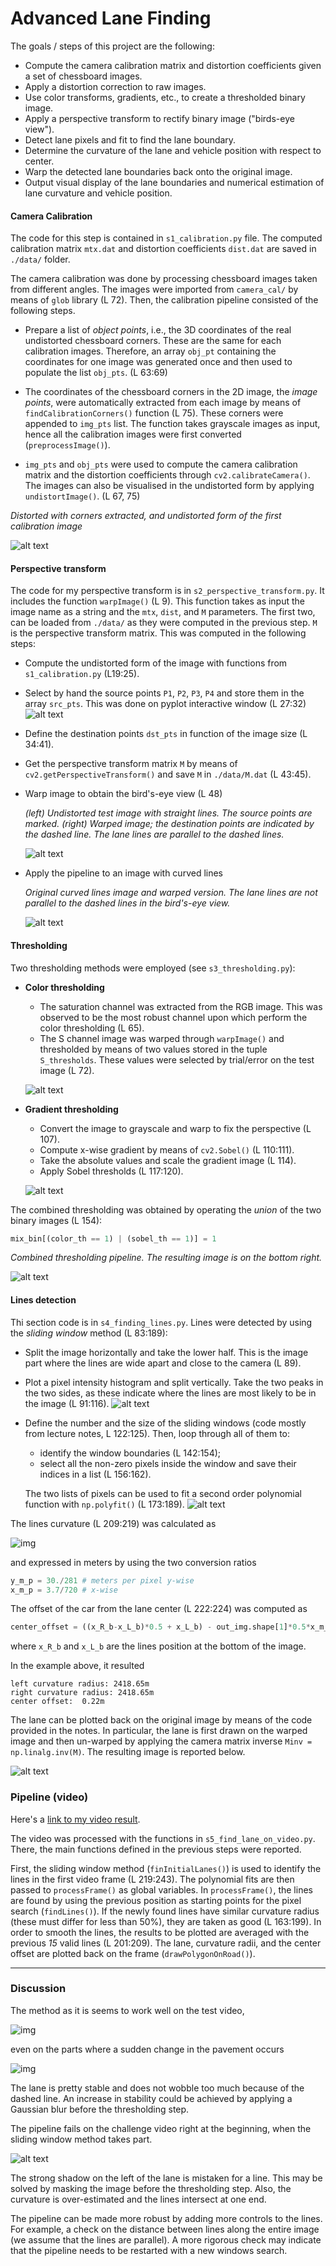 # Advanced Lane Finding

The goals / steps of this project are the following:

* Compute the camera calibration matrix and distortion coefficients given a set of chessboard images.
* Apply a distortion correction to raw images.
* Use color transforms, gradients, etc., to create a thresholded binary image.
* Apply a perspective transform to rectify binary image ("birds-eye view").
* Detect lane pixels and fit to find the lane boundary.
* Determine the curvature of the lane and vehicle position with respect to center.
* Warp the detected lane boundaries back onto the original image.
* Output visual display of the lane boundaries and numerical estimation of lane curvature and vehicle position.

[//]: # (Image References)

[image0]: ./output_images/fig0.png "Corners"
[image1]: ./output_images/fig1.png "Distorted and Undistorted"
[image2-0]: ./output_images/fig2-0.png "Select source points"
[image2]: ./output_images/fig2.png "Straight lines warped"
[image3]: ./output_images/fig3.png "Curved lines warped"
[image4]: ./output_images/fig4.png "Saturation channel thresholding"
[image5]: ./output_images/fig5.png "x-wise gradient thresholding"
[image6]: ./output_images/fig6.png "Combined thresholding"
[image7]: ./output_images/fig7.png "Histogram"
[image8]: ./output_images/fig8.png "Sliding windows method"
[image9]: ./output_images/fig9.png "Lane found"
[image10]: ./output_images/fig10.png "Challenge failed"

#### Camera Calibration

The code for this step is contained in `s1_calibration.py` file. The computed calibration matrix `mtx.dat` and distortion coefficients `dist.dat` are saved in `./data/` folder.

The camera calibration was done by processing chessboard images taken from different angles. The images were imported from `camera_cal/` by means of `glob` library (L 72).
Then, the calibration pipeline consisted of the following steps.

* Prepare a list of _object points_, i.e., the 3D coordinates of the real undistorted chessboard corners. These are the same for each calibration images. Therefore, an array `obj_pt` containing the coordinates for one image was generated once and then used to populate the list `obj_pts`. (L 63:69)

* The coordinates of the chessboard corners in the 2D image, the _image points_, were automatically extracted from each image by means of `findCalibrationCorners()` function (L 75). These corners were appended to `img_pts` list. The function takes grayscale images as input, hence all the calibration images were first converted (`preprocessImage()`).

* `img_pts` and `obj_pts` were used to compute the camera calibration matrix and the distortion coefficients through `cv2.calibrateCamera()`. The images can also be visualised in the undistorted form by applying `undistortImage()`. (L 67, 75)

_Distorted with corners extracted, and undistorted form of the first calibration image_

![alt text][image1]

#### Perspective transform

The code for my perspective transform is in `s2_perspective_transform.py`. It includes the function `warpImage()` (L 9). This function takes as input the image name as a string and the `mtx`, `dist`, and `M` parameters. The first two, can be loaded from `./data/` as they were computed in the previous step. `M` is the perspective transform matrix. This was computed in the following steps:

* Compute the undistorted form of the image with functions from `s1_calibration.py` (L19:25).

* Select by hand the source points `P1`, `P2`, `P3`, `P4` and store them in the array `src_pts`. This was done on pyplot interactive window (L 27:32)
![alt text][image2-0]

* Define the destination points `dst_pts` in function of the image size (L 34:41).

* Get the perspective transform matrix `M` by means of `cv2.getPerspectiveTransform()` and save `M` in `./data/M.dat` (L 43:45).

* Warp image to obtain the bird's-eye view (L 48)

  _(left) Undistorted test image with straight lines. The source points are marked. (right) Warped image; the destination points are indicated by the dashed line. The lane lines are parallel to the dashed lines._

  ![alt text][image2]

* Apply the pipeline to an image with curved lines

  _Original curved lines image and warped version. The lane lines are not parallel to the dashed lines in the bird's-eye view._

  ![alt text][image3]

#### Thresholding

Two thresholding methods were employed (see `s3_thresholding.py`):

* __Color thresholding__
  * The saturation channel was extracted from the RGB image. This was observed to be the most robust channel upon which perform the color thresholding (L 65).
  * The S channel image was warped through `warpImage()` and thresholded by means of two values stored in the tuple `S_thresholds`. These values were selected by trial/error on the test image (L 72).

  ![alt text][image4]


* __Gradient thresholding__
  * Convert the image to grayscale and warp to fix the perspective (L 107).
  * Compute x-wise gradient by means of `cv2.Sobel()` (L 110:111).
  * Take the absolute values and scale the gradient image (L 114).
  * Apply Sobel thresholds (L 117:120).

  ![alt text][image5]

The combined thresholding was obtained by operating the _union_ of the two binary images (L 154):
```python
mix_bin[(color_th == 1) | (sobel_th == 1)] = 1
```

_Combined thresholding pipeline. The resulting image is on the bottom right._

![alt text][image6]

#### Lines detection
Thi section code is in `s4_finding_lines.py`. Lines were detected by using the _sliding window_ method (L 83:189):

* Split the image horizontally and take the lower half. This is the image part where the lines are wide apart and close to the camera (L 89).

* Plot a pixel intensity histogram and split vertically. Take the two peaks in the two sides, as these indicate where the lines are most likely to be in the image (L 91:116).
![alt text][image7]

* Define the number and the size of the sliding windows (code mostly from lecture notes, L 122:125). Then, loop through all of them to:
  * identify the window boundaries (L 142:154);
  * select all the non-zero pixels inside the window and save their indices in a list (L 156:162).

  The two lists of pixels can be used to fit a second order polynomial function with `np.polyfit()` (L 173:189).
![alt text][image8]

The lines curvature (L 209:219) was calculated as

![img](http://i.imgur.com/nwcqim9.png)

and expressed in meters by using the two conversion ratios
```python
y_m_p = 30./281 # meters per pixel y-wise
x_m_p = 3.7/720 # x-wise
```
The offset of the car from the lane center (L 222:224) was computed as
```python
center_offset = ((x_R_b-x_L_b)*0.5 + x_L_b) - out_img.shape[1]*0.5*x_m_p
```
where `x_R_b` and `x_L_b` are the lines position at the bottom of the image.

In the example above, it resulted
```
left curvature radius: 2418.65m
right curvature radius: 2418.65m
center offset:  0.22m
```

The lane can be plotted back on the original image by means of the code provided in the notes. In particular, the lane is first drawn on the warped image and then un-warped by applying the camera matrix inverse `Minv = np.linalg.inv(M)`. The resulting image is reported below.

![alt text][image9]

### Pipeline (video)

Here's a [link to my video result](https://www.youtube.com/watch?v=NcVSKMoLsZY).

The video was processed with the functions in `s5_find_lane_on_video.py`. There, the main functions defined in the previous steps were reported.

First, the sliding window method (`finInitialLanes()`) is used to identify the lines in the first video frame (L 219:243). The polynomial fits are then passed to `processFrame()` as global variables. In `processFrame()`, the lines are found by using the previous position as starting points for the pixel search (`findLines()`). If the newly found lines have similar curvature radius (these must differ for less than 50%), they are taken as good (L 163:199). In order to smooth the lines, the results to be plotted are averaged with the previous _15_ valid lines (L 201:209). The lane, curvature radii, and the center offset are plotted back on the frame (`drawPolygonOnRoad()`).

---

### Discussion

The method as it is seems to work well on the test video,

![img](http://i.giphy.com/26xBBfiPM9aJ3D6LK.gif)

even on the parts where a sudden change in the pavement occurs

![img](http://i.giphy.com/26gs7DEEfNRL9pVLi.gif)

The lane is pretty stable and does not wobble too much because of the dashed line. An increase in stability could be achieved by applying a Gaussian blur before the thresholding step.

The pipeline fails on the challenge video right at the beginning, when the sliding window method takes part.

![alt text][image10]

The strong shadow on the left of the lane is mistaken for a line. This may be solved by masking the image before the thresholding step. Also, the curvature is over-estimated and the lines intersect at one end.

The pipeline can be made more robust by adding more controls to the lines. For example, a check on the distance between lines along the entire image (we assume that the lines are parallel). A more rigorous check may indicate that the pipeline needs to be restarted with a new windows search.
